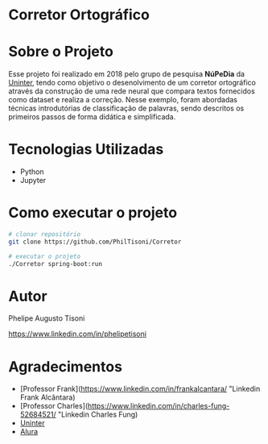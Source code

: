 # Corretor Ortográfico

# Sobre o Projeto

Esse projeto foi realizado em 2018 pelo grupo de pesquisa **NúPeDia** da [Uninter](https://www.uninter.com "Site Uninter"), tendo como objetivo o desenolvimento de um corretor ortográfico através da construção de uma rede neural que compara textos fornecidos como dataset e realiza a correção. Nesse exemplo, foram abordadas técnicas introdutórias de classificação de palavras, sendo descritos os primeiros passos de forma didática e simplificada.

# Tecnologias Utilizadas
- Python
- Jupyter

# Como executar o projeto
```bash
# clonar repositório
git clone https://github.com/PhilTisoni/Corretor

# executar o projeto
./Corretor spring-boot:run
```

# Autor

Phelipe Augusto Tisoni

https://www.linkedin.com/in/phelipetisoni

# Agradecimentos

- [Professor Frank](https://www.linkedin.com/in/frankalcantara/ "Linkedin Frank Alcântara)
- [Professor Charles](https://www.linkedin.com/in/charles-fung-52684521/ "Linkedin Charles Fung)
- [Uninter](https://www.uninter.com "Site Uninter")
- [Alura](https://www.alura.com.br "Site Alura")


